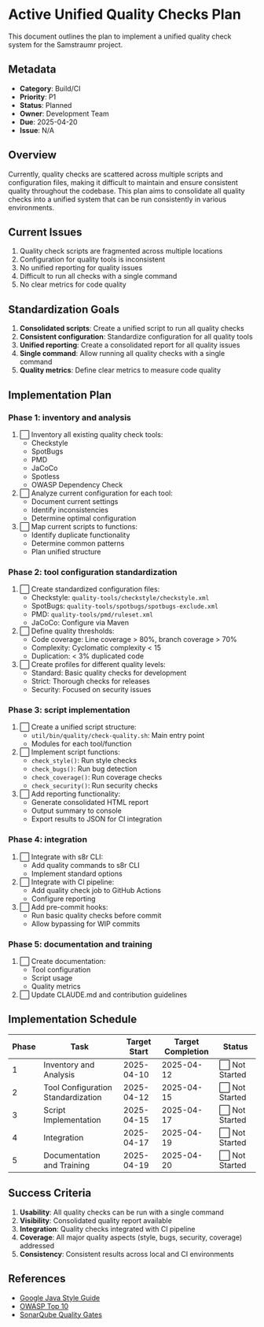<!--
Copyright (c) 2025 Eric C. Mumford (@heymumford)

This software was developed with analytical assistance from AI tools 
including Claude 3.7 Sonnet, Claude Code, and Google Gemini Deep Research,
which were used as paid services. All intellectual property rights 
remain exclusively with the copyright holder listed above.

Licensed under the Mozilla Public License 2.0
-->


# Active Unified Quality Checks Plan

This document outlines the plan to implement a unified quality check system for the Samstraumr project.

## Metadata

- **Category**: Build/CI
- **Priority**: P1
- **Status**: Planned
- **Owner**: Development Team
- **Due**: 2025-04-20
- **Issue**: N/A

## Overview

Currently, quality checks are scattered across multiple scripts and configuration files, making it difficult to maintain and ensure consistent quality throughout the codebase. This plan aims to consolidate all quality checks into a unified system that can be run consistently in various environments.

## Current Issues

1. Quality check scripts are fragmented across multiple locations
2. Configuration for quality tools is inconsistent
3. No unified reporting for quality issues
4. Difficult to run all checks with a single command
5. No clear metrics for code quality

## Standardization Goals

1. **Consolidated scripts**: Create a unified script to run all quality checks
2. **Consistent configuration**: Standardize configuration for all quality tools
3. **Unified reporting**: Create a consolidated report for all quality issues
4. **Single command**: Allow running all quality checks with a single command
5. **Quality metrics**: Define clear metrics to measure code quality

## Implementation Plan

### Phase 1: inventory and analysis

1. ⬜ Inventory all existing quality check tools:
   - Checkstyle
   - SpotBugs
   - PMD
   - JaCoCo
   - Spotless
   - OWASP Dependency Check
2. ⬜ Analyze current configuration for each tool:
   - Document current settings
   - Identify inconsistencies
   - Determine optimal configuration
3. ⬜ Map current scripts to functions:
   - Identify duplicate functionality
   - Determine common patterns
   - Plan unified structure

### Phase 2: tool configuration standardization

1. ⬜ Create standardized configuration files:
   - Checkstyle: `quality-tools/checkstyle/checkstyle.xml`
   - SpotBugs: `quality-tools/spotbugs/spotbugs-exclude.xml`
   - PMD: `quality-tools/pmd/ruleset.xml`
   - JaCoCo: Configure via Maven
2. ⬜ Define quality thresholds:
   - Code coverage: Line coverage > 80%, branch coverage > 70%
   - Complexity: Cyclomatic complexity < 15
   - Duplication: < 3% duplicated code
3. ⬜ Create profiles for different quality levels:
   - Standard: Basic quality checks for development
   - Strict: Thorough checks for releases
   - Security: Focused on security issues

### Phase 3: script implementation

1. ⬜ Create a unified script structure:
   - `util/bin/quality/check-quality.sh`: Main entry point
   - Modules for each tool/function
2. ⬜ Implement script functions:
   - `check_style()`: Run style checks
   - `check_bugs()`: Run bug detection
   - `check_coverage()`: Run coverage checks
   - `check_security()`: Run security checks
3. ⬜ Add reporting functionality:
   - Generate consolidated HTML report
   - Output summary to console
   - Export results to JSON for CI integration

### Phase 4: integration

1. ⬜ Integrate with s8r CLI:
   - Add quality commands to s8r CLI
   - Implement standard options
2. ⬜ Integrate with CI pipeline:
   - Add quality check job to GitHub Actions
   - Configure reporting
3. ⬜ Add pre-commit hooks:
   - Run basic quality checks before commit
   - Allow bypassing for WIP commits

### Phase 5: documentation and training

1. ⬜ Create documentation:
   - Tool configuration
   - Script usage
   - Quality metrics
2. ⬜ Update CLAUDE.md and contribution guidelines

## Implementation Schedule

| Phase |                Task                | Target Start | Target Completion |    Status     |
|-------|------------------------------------|--------------|-------------------|---------------|
| 1     | Inventory and Analysis             | 2025-04-10   | 2025-04-12        | ⬜ Not Started |
| 2     | Tool Configuration Standardization | 2025-04-12   | 2025-04-15        | ⬜ Not Started |
| 3     | Script Implementation              | 2025-04-15   | 2025-04-17        | ⬜ Not Started |
| 4     | Integration                        | 2025-04-17   | 2025-04-19        | ⬜ Not Started |
| 5     | Documentation and Training         | 2025-04-19   | 2025-04-20        | ⬜ Not Started |

## Success Criteria

1. **Usability**: All quality checks can be run with a single command
2. **Visibility**: Consolidated quality report available
3. **Integration**: Quality checks integrated with CI pipeline
4. **Coverage**: All major quality aspects (style, bugs, security, coverage) addressed
5. **Consistency**: Consistent results across local and CI environments

## References

- [Google Java Style Guide](https://google.github.io/styleguide/javaguide.html)
- [OWASP Top 10](https://owasp.org/www-project-top-ten/)
- [SonarQube Quality Gates](https://docs.sonarqube.org/latest/user-guide/quality-gates/)
